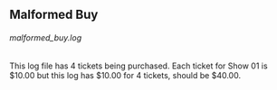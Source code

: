 ## Malformed Buy
###### malformed_buy.log
This log file has 4 tickets being purchased. Each ticket for Show 01 is $10.00 but this log has
$10.00 for 4 tickets, should be $40.00.
